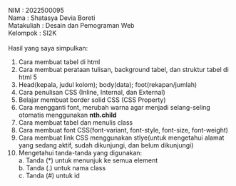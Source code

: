 NIM : 2022500095<br>
Nama : Shatasya Devia Boreti<br>
Matakuliah : Desain dan Pemograman Web<br>
Kelompok : SI2K<br>
<br>
Hasil yang saya simpulkan:<br>
1. Cara membuat tabel di html<br>
2. Cara membuat perataan tulisan, background tabel, dan struktur tabel di html 5<br>
3. Head(kepala, judul kolom); body(data); foot(rekapan/jumlah)<br>
4. Cara penulisan CSS (Inline, Internal, dan External)<br>
5. Belajar membuat border solid CSS (CSS Property)<br>
6. Cara mengganti font, merubah warna agar menjadi selang-seling otomatis menggunakan <b>nth.child</b><br>
7. Cara membuat tabel dan menulis class<br>
8. Cara membuat font CSS(font-variant, font-style, font-size, font-weight)<br>
9. Cara membuat link CSS menggunakan stlye(untuk mengetahui alamat yang sedang aktif, sudah dikunjungi, dan belum dikunjungi)<br>
10. Mengetahui tanda-tanda yang digunakan:<br>
    a. Tanda (*) untuk menunjuk ke semua element<br>
    b. Tanda (.) untuk nama class<br>
    c. Tanda (#) untuk id<br>
